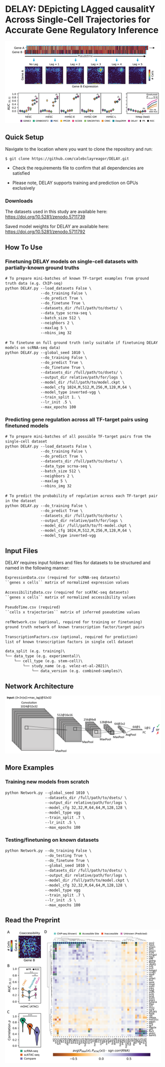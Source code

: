 # DELAY: DEpicting LAgged causalitY Across Single-Cell Trajectories for Accurate Gene Regulatory Inference

![DELAY](figures/DELAY.png)

## Quick Setup

Navigate to the location where you want to clone the repository and run:

```
$ git clone https://github.com/calebclayreagor/DELAY.git
```

- Check the requirements file to confirm that all dependencies are satisfied

- Please note, DELAY supports training and prediction on GPUs exclusively

### Downloads

The datasets used in this study are available here: https://doi.org/10.5281/zenodo.5711739

Saved model weights for DELAY are available here: https://doi.org/10.5281/zenodo.5711792

## How To Use

### Finetuning DELAY models on single-cell datasets with partially-known ground truths

```
# To prepare mini-batches of known TF-target examples from ground truth data (e.g. ChIP-seq)
python DELAY.py --load_datasets False \
                --do_training False \
                --do_predict True \
                --do_finetune True \
                --datasets_dir /full/path/to/dsets/ \
                --data_type scrna-seq \
                --batch_size 512 \
                --neighbors 2 \
                --maxlag 5 \
                --nbins_img 32
                  
# To finetune on full ground truth (only suitable if finetuning DELAY models on scRNA-seq data)
python DELAY.py --global_seed 1010 \
                --do_training False \
                --do_predict True \
                --do_finetune True \
                --datasets_dir /full/path/to/dsets/ \
                --output_dir relative/path/for/logs \
                --model_dir /full/path/to/model.ckpt \
                --model_cfg 1024,M,512,M,256,M,128,M,64 \
                --model_type inverted-vgg \
                --train_split 1. \
                --lr_init .5 \
                --max_epochs 100
```

### Predicting gene regulation across all TF-target pairs using finetuned models

```
# To prepare mini-batches of all possible TF-target pairs from the single-cell dataset
python DELAY.py --load_datasets False \
                --do_training False \
                --do_predict True \
                --datasets_dir /full/path/to/dsets/ \
                --data_type scrna-seq \
                --batch_size 512 \
                --neighbors 2 \
                --maxlag 5 \
                --nbins_img 32

# To predict the probability of regulation across each TF-target pair in the dataset
python DELAY.py --do_training False \
                --do_predict True \
                --datasets_dir /full/path/to/dsets/ \
                --output_dir relative/path/for/logs \
                --model_dir /full/path/to/ft-model.ckpt \
                --model_cfg 1024,M,512,M,256,M,128,M,64 \
                --model_type inverted-vgg
```

## Input Files

DELAY requires input folders and files for datasets to be structured and named in the following manner:

```
ExpressionData.csv (required for scRNA-seq datasets)
``genes x cells`` matrix of normalized expression values 

AccessibilityData.csv (required for scATAC-seq datasets)
``genes x cells`` matrix of normalized accessibility values

PseudoTime.csv (required)
``cells x trajectories`` matrix of inferred pseudotime values

refNetwork.csv (optional, required for training or finetuning)
ground truth network of known transcription factor/target pairs

TranscriptionFactors.csv (optional, required for prediction)
list of known transcription factors in single cell dataset
```

```
data_split (e.g. training)\
└── data_type (e.g. experimental)\
    └── cell_type (e.g. stem-cell)\
        └── study_name (e.g. velez-et-al-2021)\ 
            └── data_version (e.g. combined-samples)\
```  

## Network Architecture

![Network](figures/network.png)

## More Examples

### Training new models from scratch

```
python Network.py --global_seed 1010 \
                  --datasets_dir /full/path/to/dsets/ \
                  --output_dir relative/path/for/logs \
                  --model_cfg 32,32,M,64,64,M,128,128 \
                  --model_type vgg
                  --train_split .7 \
                  --lr_init .5 \
                  --max_epochs 100    
```

### Testing/finetuning on known datasets

```
python Network.py --do_training False \
                  --do_testing True \
                  --do_finetune True \
                  --global_seed 1010 \
                  --datasets_dir /full/path/to/dsets/ \
                  --output_dir relative/path/for/logs \
                  --model_dir /full/path/to/model.ckpt \
                  --model_cfg 32,32,M,64,64,M,128,128 \
                  --model_type vgg
                  --train_split .7 \
                  --lr_init .5 \
                  --max_epochs 100            
```

## Read the Preprint

![haircell-GRN](figures/haircell-GRN.png)
